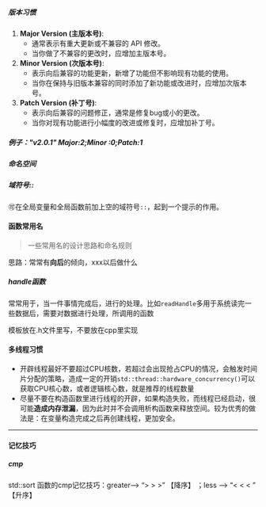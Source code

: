 ##### 版本习惯

1. **Major Version (主版本号)**:
   - 通常表示有重大更新或不兼容的 API 修改。
   - 当你做了不兼容的更改时，应增加主版本号。
2. **Minor Version (次版本号)**:
   - 表示向后兼容的功能更新，新增了功能但不影响现有功能的使用。
   - 当你在保持与旧版本兼容的同时添加了新功能或改进时，应增加次版本号。
3. **Patch Version (补丁号)**:
   - 表示向后兼容的问题修正，通常是修复bug或小的更改。
   - 当你对现有功能进行小幅度的改进或修复时，应增加补丁号。

##### 例子："v2.0.1" Major:2;Minor :0;Patch:1



##### 命名空间

##### 域符号::

:accept:在全局变量和全局函数前加上空的域符号`::`，起到一个提示的作用。



#### 函数常用名

> 一些常用名的设计思路和命名规则

思路：常常有**向后**的倾向，xxx以后做什么

##### handle函数

常常用于，当一件事情完成后，进行的处理。比如`readHandle`多用于系统读完一些数据后，需要对数据进行处理，所调用的函数



模板放在.h文件里写，不要放在cpp里实现



#### 多线程习惯

- 开辟线程最好不要超过CPU核数，若超过会出现抢占CPU的情况，会触发时间片分配的策略，造成一定的开销`std::thread::hardware_concurrency()`可以获取CPU核心数，或者逻辑核心数，就是推荐的线程数量
- 尽量不要在构造函数里进行线程的开辟，如果构造失败，而线程已经启动，很可能**造成内存泄漏**，因为此时并不会调用析构函数来释放空间。较为优秀的做法是：在变量构造完成之后再创建线程，更加安全。



---

#### 记忆技巧

##### cmp

std::sort 函数的cmp记忆技巧：greater—>  “> > >”  【降序】  ；less —> “< < < ”  【升序】

